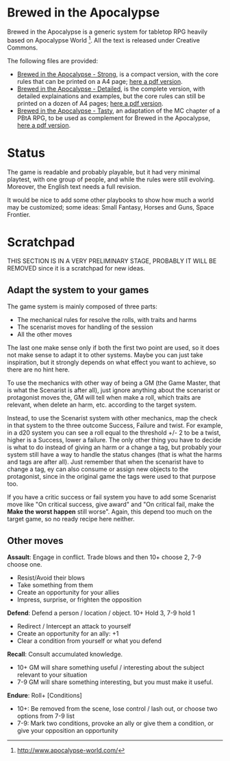 
# Brewed in the Apocalypse

Brewed in the Apocalypse is a generic system for tabletop RPG heavily based on
Apocalypse World [^1]. All the text is released under Creative Commons.

The following files are provided:
- [Brewed in the Apocalypse - Strong](bita-strong.md), is a compact version, with
  the core rules that can be printed on a A4 page;
  [here a pdf version](https://github.com/pocomane/brewed-in-the-apocalypse/releases/latest/download/bita-strong.pdf).
- [Brewed in the Apocalypse - Detailed](bita.md), is the complete version, with
  detailed explainations and examples, but the core rules can still be printed
  on a dozen of A4 pages; [here a pdf version](https://github.com/pocomane/brewed-in-the-apocalypse/releases/latest/download/bita.pdf).
- [Brewed in the Apocalypse - Tasty](bita-tasty.md), an adaptation of the MC
  chapter of a PBtA RPG, to be used as complement for Brewed in the Apocalypse,
  [here a pdf version](https://github.com/pocomane/brewed-in-the-apocalypse/releases/latest/download/bita-tasty.pdf).

[^1]: http://www.apocalypse-world.com/

# Status

The game is readable and probably playable, but it had very minimal playtest,
with one group of people, and while the rules were still evolving.  Moreover,
the English text needs a full revision.

It would be nice to add some other playbooks to show how much a world may
be customized; some ideas: Small Fantasy, Horses and Guns, Space Frontier.


# Scratchpad

THIS SECTION IS IN A VERY PRELIMINARY STAGE, PROBABLY IT WILL BE REMOVED since
it is a scratchpad for new ideas.

## Adapt the system to your games

The game system is mainly composed of three parts:

- The mechanical rules for resolve the rolls, with traits and harms
- The scenarist moves for handling of the session
- All the other moves

The last one make sense only if both the first two point are used, so it does
not make sense to adapt it to other systems. Maybe you can just take inspiration,
but it strongly depends on what effect you want to achieve, so there are no
hint here.

To use the mechanics with other way of being a GM (the Game Master, that is
what the Scenarist is after all), just ignore anything about the scenarist or
protagonist moves the, GM will tell when make a roll, which traits are
relevant, when delete an harm, etc. according to the target system.

Instead, to use the Scenarist system with other mechanics, map the check in
that system to the three outcome Success, Failure and twist. For example, in a
d20 system you can see a roll equal to the threshold +/- 2 to be a twist,
higher is a Success, lower a failure. The only other thing you have to decide
is what to do instead of giving an harm or a change a tag, but probably your
system still have a way to handle the status changes (that is what the harms
and tags are after all). Just remember that when the scenarist have to change a
tag, ey can also consume or assign new objects to the protagonist, since in the
original game the tags were used to that purpose too.

If you have a critic success or fail system you have to add some Scenarist move
like "On critical success, give award" and "On critical fail, make the __Make
the worst happen__ still worse". Again, this depend too much on the target
game, so no ready recipe here neither.


## Other moves

__Assault__: Engage in conflict. Trade blows and then 10+ choose 2, 7-9 choose one.

- Resist/Avoid their blows
- Take something from them
- Create an opportunity for your allies
- Impress, surprise, or frighten the opposition

__Defend__: Defend a person / location / object. 10+ Hold 3, 7-9 hold 1

- Redirect / Intercept an attack to yourself
- Create an opportunity for an ally: +1
- Clear a condition from yourself or what you defend

__Recall__: Consult accumulated knowledge.

- 10+ GM will share something useful / interesting about the subject relevant to your situation
- 7-9 GM will share something interesting, but you must make it useful.

__Endure__: Roll+ [Conditions]

- 10+: Be removed from the scene, lose control / lash out, or choose two options from 7-9 list
- 7-9: Mark two conditions, provoke an ally or give them a condition, or give your opposition an opportunity
